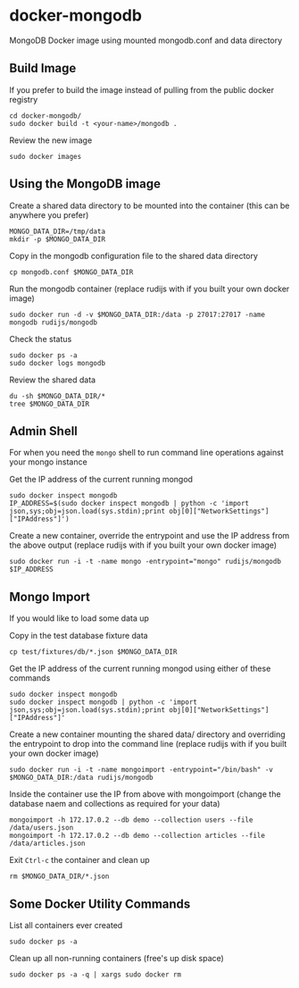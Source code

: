 docker-mongodb
==============

MongoDB Docker image using mounted mongodb.conf and data directory

## Build Image

If you prefer to build the image instead of pulling from the public docker registry

    cd docker-mongodb/
    sudo docker build -t <your-name>/mongodb .

Review the new image

    sudo docker images

## Using the MongoDB image

Create a shared data directory to be mounted into the container (this can be anywhere you prefer)

    MONGO_DATA_DIR=/tmp/data
    mkdir -p $MONGO_DATA_DIR

Copy in the mongodb configuration file to the shared data directory

    cp mongodb.conf $MONGO_DATA_DIR

Run the mongodb container (replace rudijs with <your-name> if you built your own docker image)

    sudo docker run -d -v $MONGO_DATA_DIR:/data -p 27017:27017 -name mongodb rudijs/mongodb

Check the status

    sudo docker ps -a
    sudo docker logs mongodb

Review the shared data

    du -sh $MONGO_DATA_DIR/*
    tree $MONGO_DATA_DIR

## Admin Shell

For when you need the `mongo` shell to run command line operations against your mongo instance

Get the IP address of the current running mongod

    sudo docker inspect mongodb
    IP_ADDRESS=$(sudo docker inspect mongodb | python -c 'import json,sys;obj=json.load(sys.stdin);print obj[0]["NetworkSettings"]["IPAddress"]')

Create a new container, override the entrypoint and use the IP address from the above output (replace rudijs with <your-name> if you built your own docker image)

    sudo docker run -i -t -name mongo -entrypoint="mongo" rudijs/mongodb $IP_ADDRESS

## Mongo Import

If you would like to load some data up

Copy in the test database fixture data

    cp test/fixtures/db/*.json $MONGO_DATA_DIR

Get the IP address of the current running mongod using either of these commands

    sudo docker inspect mongodb
    sudo docker inspect mongodb | python -c 'import json,sys;obj=json.load(sys.stdin);print obj[0]["NetworkSettings"]["IPAddress"]'

Create a new container mounting the shared data/ directory and overriding the entrypoint to drop into the command line
(replace rudijs with <your-name> if you built your own docker image)

    sudo docker run -i -t -name mongoimport -entrypoint="/bin/bash" -v $MONGO_DATA_DIR:/data rudijs/mongodb

Inside the container use the IP from above with mongoimport (change the database naem and collections as required for your data)

    mongoimport -h 172.17.0.2 --db demo --collection users --file /data/users.json
    mongoimport -h 172.17.0.2 --db demo --collection articles --file /data/articles.json

Exit `Ctrl-c` the container and clean up

    rm $MONGO_DATA_DIR/*.json

## Some Docker Utility Commands

List all containers ever created

    sudo docker ps -a

Clean up all non-running containers (free's up disk space)

    sudo docker ps -a -q | xargs sudo docker rm